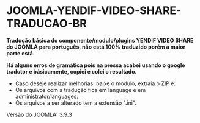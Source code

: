 # JOOMLA-YENDIF-VIDEO-SHARE-TRADUCAO-BR

<b>Tradução básica do componente/modulo/plugins YENDIF VIDEO SHARE do JOOMLA para português, não está 100% traduzido porém a maior parte está.</b>

<b>Há alguns erros de gramática pois na pressa acabei usando o google tradutor e básicamente, copiei e colei o resultado.</b>

* Caso deseje realizar melhorias, baixe o modulo, extraia o ZIP e:
* Os arquivos com a tradução fica em language e em administrator/languages.
* Os arquivos a ser alterado tem a extensão ".ini".

Versão do JOOMLA: 3.9.3
